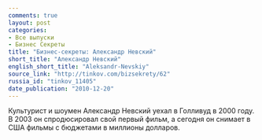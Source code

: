```yaml
---
comments: true
layout: post
categories:
- Все выпуски
- Бизнес Секреты
title: "Бизнес-секреты: Александр Невский"
short_title: "Александр Невский"
english_short_title: "Aleksandr-Nevskiy"
source_link: "http://tinkov.com/bizsekrety/62"
russia_id: "tinkov_11405"
date_publication: "2010-12-20"
---
```

Культурист и шоумен Александр Невский уехал в Голливуд в 2000 году. В 2003 он спродюсировал свой первый фильм, а сегодня он снимает в США фильмы с бюджетами в миллионы долларов.
